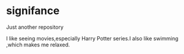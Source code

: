 # signifance
Just another repository

I like seeing movies,especially Harry Potter series.I also like swimming ,which makes me relaxed.
